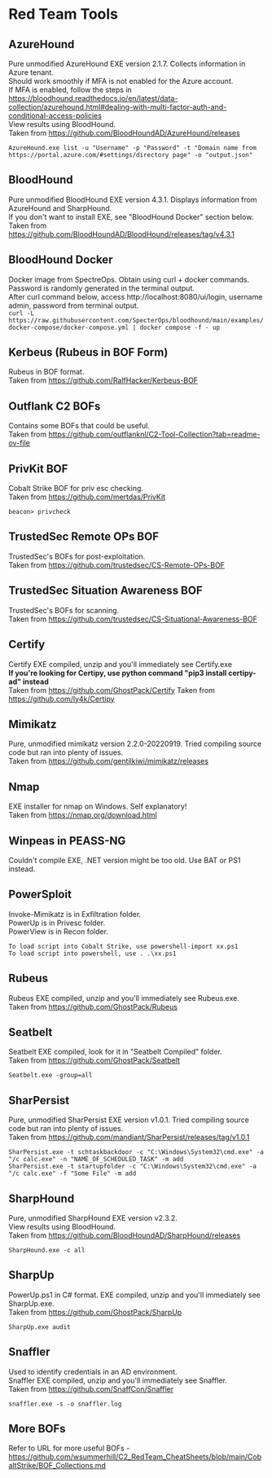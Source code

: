 # Red Team Tools

## AzureHound
Pure unmodified AzureHound EXE version 2.1.7. Collects information in Azure tenant.  
Should work smoothly if MFA is not enabled for the Azure account.  
If MFA is enabled, follow the steps in https://bloodhound.readthedocs.io/en/latest/data-collection/azurehound.html#dealing-with-multi-factor-auth-and-conditional-access-policies   
View results using BloodHound.  
Taken from https://github.com/BloodHoundAD/AzureHound/releases

``AzureHound.exe list -u "Username" -p "Password" -t "Domain name from https://portal.azure.com/#settings/directory page" -o "output.json"``

## BloodHound
Pure unmodified BloodHound EXE version 4.3.1. Displays information from AzureHound and SharpHound.  
If you don't want to install EXE, see "BloodHound Docker" section below.
Taken from https://github.com/BloodHoundAD/BloodHound/releases/tag/v4.3.1

## BloodHound Docker
Docker image from SpectreOps. Obtain using curl + docker commands.  
Password is randomly generated in the terminal output.  
After curl command below, access http://localhost:8080/ui/login, username admin, password from terminal output.  
``curl -L https://raw.githubusercontent.com/SpecterOps/bloodhound/main/examples/docker-compose/docker-compose.yml | docker compose -f - up``  

## Kerbeus (Rubeus in BOF Form)
Rubeus in BOF format.  
Taken from https://github.com/RalfHacker/Kerbeus-BOF

## Outflank C2 BOFs
Contains some BOFs that could be useful.  
Taken from https://github.com/outflanknl/C2-Tool-Collection?tab=readme-ov-file

## PrivKit BOF
Cobalt Strike BOF for priv esc checking.  
Taken from https://github.com/mertdas/PrivKit

``beacon> privcheck``

## TrustedSec Remote OPs BOF
TrustedSec's BOFs for post-exploitation.  
Taken from https://github.com/trustedsec/CS-Remote-OPs-BOF

## TrustedSec Situation Awareness BOF
TrustedSec's BOFs for scanning.  
Taken from https://github.com/trustedsec/CS-Situational-Awareness-BOF

## Certify
Certify EXE compiled, unzip and you'll immediately see Certify.exe  
**If you're looking for Certipy, use python command "pip3 install certipy-ad" instead**  
Taken from https://github.com/GhostPack/Certify
Taken from https://github.com/ly4k/Certipy

## Mimikatz
Pure, unmodified mimikatz version 2.2.0-20220919. Tried compiling source code but ran into plenty of issues.  
Taken from https://github.com/gentilkiwi/mimikatz/releases

## Nmap
EXE installer for nmap on Windows. Self explanatory!  
Taken from https://nmap.org/download.html

## Winpeas in PEASS-NG
Couldn't compile EXE, .NET version might be too old. Use BAT or PS1 instead.  

## PowerSploit
Invoke-Mimikatz is in Exfiltration folder.  
PowerUp is in Privesc folder.  
PowerView is in Recon folder.  
  
``To load script into Cobalt Strike, use powershell-import xx.ps1``  
``To load script into powershell, use . .\xx.ps1``

## Rubeus
Rubeus EXE compiled, unzip and you'll immediately see Rubeus.exe.  
Taken from https://github.com/GhostPack/Rubeus

## Seatbelt
Seatbelt EXE compiled, look for it in "Seatbelt Compiled" folder.  
Taken from https://github.com/GhostPack/Seatbelt   

``Seatbelt.exe -group=all``

## SharPersist
Pure, unmodified SharPersist EXE version v1.0.1. Tried compiling source code but ran into plenty of issues.  
Taken from https://github.com/mandiant/SharPersist/releases/tag/v1.0.1   

``SharPersist.exe -t schtaskbackdoor -c "C:\Windows\System32\cmd.exe" -a "/c calc.exe" -n "NAME_OF_SCHEDULED_TASK" -m add``  
``SharPersist.exe -t startupfolder -c "C:\Windows\System32\cmd.exe" -a "/c calc.exe" -f "Some File" -m add``

## SharpHound
Pure, unmodified SharpHound EXE version v2.3.2.  
View results using BloodHound.  
Taken from https://github.com/BloodHoundAD/SharpHound/releases  

``SharpHound.exe -c all``

## SharpUp
PowerUp.ps1 in C# format. EXE compiled, unzip and you'll immediately see SharpUp.exe.  
Taken from https://github.com/GhostPack/SharpUp  

``SharpUp.exe audit``

## Snaffler
Used to identify credentials in an AD environment.  
Snaffler EXE compiled, unzip and you'll immediately see Snaffler.  
Taken from https://github.com/SnaffCon/Snaffler  

``snaffler.exe -s -o snaffler.log``

## More BOFs
Refer to URL for more useful BOFs - https://github.com/wsummerhill/C2_RedTeam_CheatSheets/blob/main/CobaltStrike/BOF_Collections.md
